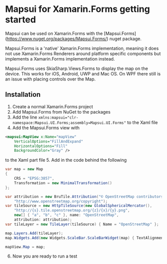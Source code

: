 # Mapsui for Xamarin.Forms getting started

Mapsui can be used on Xamarin.Forms with the [Mapsui.Forms]
(https://www.nuget.org/packages/Mapsui.Forms/) nuget package.

Mapsui.Forms is a 'native' Xamarin.Forms implementation, meaning it does
not use Xamarin.Forms Renderers around platform specific components but implements 
a Xamarin.Forms implementation instead.

Mapsui.Forms uses SkiaSharp.Views.Forms to display the map on the
device. This works for iOS, Android, UWP and Mac OS. On WPF there still 
is an issue with placing controls over the Map.

## Installation

1. Create a normal Xamarin.Forms project
2. Add Mapsui.Forms from NuGet to the packages
3. Add the line `xmlns:mapsui="clr-namespace:Mapsui.UI.Forms;assembly=Mapsui.UI.Forms"`
to the Xaml file
4. Add the Mapsui.Forms view with
```xml
<mapsui:MapView x:Name="mapView"
    VerticalOptions="FillAndExpand"
    HorizontalOptions="Fill"
    BackgroundColor="Gray" />
```
to the Xaml <ContentPage> part file
5. Add in the code behind the following

```csharp
var map = new Map
{
    CRS = "EPSG:3857",
    Transformation = new MinimalTransformation()
};

var attribution = new BruTile.Attribution("© OpenStreetMap contributors",
    "http://www.openstreetmap.org/copyright");
var tileSource = new HttpTileSource(new GlobalSphericalMercator(),
    "http://{s}.tile.openstreetmap.org/{z}/{x}/{y}.png",
    new[] { "a", "b", "c" }, name: "OpenStreetMap",
    attribution: attribution);
var tileLayer = new TileLayer(tileSource) { Name = "OpenStreetMap" };

map.Layers.Add(tileLayer);
map.Widgets.Add(new Widgets.ScaleBar.ScaleBarWidget(map) { TextAlignment = Widgets.Alignment.Center, HorizontalAlignment = Widgets.HorizontalAlignment.Left, VerticalAlignment = Widgets.VerticalAlignment.Bottom });

mapView.Map = map;
```
6. Now you are ready to run a test
